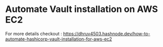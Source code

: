 # Automate Vault installation on AWS EC2
For more details checkout : https://dhruv4503.hashnode.dev/how-to-automate-hashicorp-vault-installation-for-aws-ec2
